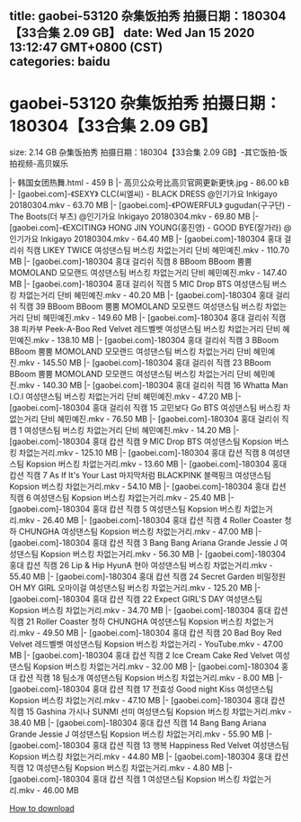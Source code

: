 
title: gaobei-53120 杂集饭拍秀 拍摄日期：180304【33合集 2.09 GB】
date: Wed Jan 15 2020 13:12:47 GMT+0800 (CST)    
categories: baidu
---

# gaobei-53120 杂集饭拍秀 拍摄日期：180304【33合集 2.09 GB】
size: 2.14 GB
 杂集饭拍秀 拍摄日期：180304【33合集 2.09 GB】-其它饭拍-饭拍视频-高贝娱乐
 
|- 韩国女团热舞.html - 459 B
|- 高贝公众号比高贝官网更新更快.jpg - 86.00 kB
|- [gaobei.com]-《SEXY》 CLC(씨엘씨) - BLACK DRESS @인기가요 Inkigayo 20180304.mkv - 63.70 MB
|- [gaobei.com]-《POWERFUL》 gugudan(구구단) - The Boots(더 부츠) @인기가요 Inkigayo 20180304.mkv - 69.80 MB
|- [gaobei.com]-《EXCITING》 HONG JIN YOUNG(홍진영) - GOOD BYE(잘가라) @인기가요 Inkigayo 20180304.mkv - 64.40 MB
|- [gaobei.com]-180304 홍대 걸리쉬 직캠 LIKEY TWICE 여성댄스팀 버스킹 차없는거리 단비 혜민예진.mkv - 110.70 MB
|- [gaobei.com]-180304 홍대 걸리쉬 직캠 8 BBoom BBoom 뿜뿜 MOMOLAND 모모랜드 여성댄스팀 버스킹 차없는거리 단비 혜민예진.mkv - 147.40 MB
|- [gaobei.com]-180304 홍대 걸리쉬 직캠 5 MIC Drop BTS 여성댄스팀 버스킹 차없는거리 단비 혜민예진.mkv - 40.20 MB
|- [gaobei.com]-180304 홍대 걸리쉬 직캠 39 BBoom BBoom 뿜뿜 MOMOLAND 모모랜드 여성댄스팀 버스킹 차없는거리 단비 혜민예진.mkv - 149.60 MB
|- [gaobei.com]-180304 홍대 걸리쉬 직캠 38 피카부 Peek-A-Boo Red Velvet 레드벨벳 여성댄스팀 버스킹 차없는거리 단비 혜민예진.mkv - 138.10 MB
|- [gaobei.com]-180304 홍대 걸리쉬 직캠 3 BBoom BBoom 뿜뿜 MOMOLAND 모모랜드 여성댄스팀 버스킹 차없는거리 단비 혜민예진.mkv - 145.50 MB
|- [gaobei.com]-180304 홍대 걸리쉬 직캠 23 BBoom BBoom 뿜뿜 MOMOLAND 모모랜드 여성댄스팀 버스킹 차없는거리 단비 혜민예진.mkv - 140.30 MB
|- [gaobei.com]-180304 홍대 걸리쉬 직캠 16 Whatta Man I.O.I 여성댄스팀 버스킹 차없는거리 단비 혜민예진.mkv - 47.20 MB
|- [gaobei.com]-180304 홍대 걸리쉬 직캠 15 고민보다 Go BTS 여성댄스팀 버스킹 차없는거리 단비 혜민예진.mkv - 76.50 MB
|- [gaobei.com]-180304 홍대 걸리쉬 직캠 1 여성댄스팀 버스킹 차없는거리 단비 혜민예진.mkv - 14.20 MB
|- [gaobei.com]-180304 홍대 캅션 직캠 9 MIC Drop BTS 여성댄스팀 Kopsion 버스킹 차없는거리.mkv - 125.10 MB
|- [gaobei.com]-180304 홍대 캅션 직캠 8 여성댄스팀 Kopsion 버스킹 차없는거리.mkv - 13.60 MB
|- [gaobei.com]-180304 홍대 캅션 직캠 7 As If It's Your Last 마지막처럼 BLACKPINK 블랙핑크 여성댄스팀 Kopsion 버스킹 차없는거리.mkv - 54.10 MB
|- [gaobei.com]-180304 홍대 캅션 직캠 6 여성댄스팀 Kopsion 버스킹 차없는거리.mkv - 25.40 MB
|- [gaobei.com]-180304 홍대 캅션 직캠 5 여성댄스팀 Kopsion 버스킹 차없는거리.mkv - 26.40 MB
|- [gaobei.com]-180304 홍대 캅션 직캠 4 Roller Coaster 청하 CHUNGHA 여성댄스팀 Kopsion 버스킹 차없는거리.mkv - 47.00 MB
|- [gaobei.com]-180304 홍대 캅션 직캠 3 Bang Bang Ariana Grande Jessie J 여성댄스팀 Kopsion 버스킹 차없는거리.mkv - 56.30 MB
|- [gaobei.com]-180304 홍대 캅션 직캠 26 Lip & Hip HyunA 현아 여성댄스팀 버스킹 차없는거리.mkv - 55.40 MB
|- [gaobei.com]-180304 홍대 캅션 직캠 24 Secret Garden 비밀정원OH MY GIRL 오마이걸 여성댄스팀 버스킹 차없는거리.mkv - 125.20 MB
|- [gaobei.com]-180304 홍대 캅션 직캠 22 Expect GIRL'S DAY 여성댄스팀 Kopsion 버스킹 차없는거리.mkv - 34.70 MB
|- [gaobei.com]-180304 홍대 캅션 직캠 21 Roller Coaster 청하 CHUNGHA 여성댄스팀 Kopsion 버스킹 차없는거리.mkv - 49.50 MB
|- [gaobei.com]-180304 홍대 캅션 직캠 20 Bad Boy Red Velvet 레드벨벳 여성댄스팀 Kopsion 버스킹 차없는거리 - YouTube.mkv - 47.00 MB
|- [gaobei.com]-180304 홍대 캅션 직캠 2 Ice Cream Cake Red Velvet 여성댄스팀 Kopsion 버스킹 차없는거리.mkv - 32.00 MB
|- [gaobei.com]-180304 홍대 캅션 직캠 18 팀소개 여성댄스팀 Kopsion 버스킹 차없는거리.mkv - 8.00 MB
|- [gaobei.com]-180304 홍대 캅션 직캠 17 전효성 Good night Kiss 여성댄스팀 Kopsion 버스킹 차없는거리.mkv - 47.10 MB
|- [gaobei.com]-180304 홍대 캅션 직캠 15 Gashina 가시나 SUNMI 선미 여성댄스팀 Kopsion 버스킹 차없는거리.mkv - 38.40 MB
|- [gaobei.com]-180304 홍대 캅션 직캠 14 Bang Bang Ariana Grande Jessie J 여성댄스팀 Kopsion 버스킹 차없는거리.mkv - 55.90 MB
|- [gaobei.com]-180304 홍대 캅션 직캠 13 행복 Happiness Red Velvet 여성댄스팀 Kopsion 버스킹 차없는거리.mkv - 44.80 MB
|- [gaobei.com]-180304 홍대 캅션 직캠 12 여성댄스팀 Kopsion 버스킹 차없는거리.mkv - 4.80 MB
|- [gaobei.com]-180304 홍대 캅션 직캠 1 여성댄스팀 Kopsion 버스킹 차없는거리.mkv - 46.00 MB

[How to download](https://bpcam.bemobtrk.com/go/2ceec3aa-1ca2-46d6-b9ff-aaa5c184517c?jno=113)